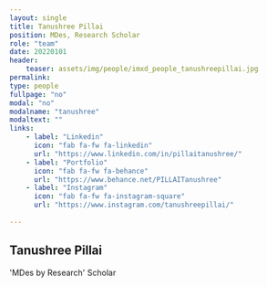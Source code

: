 ```yaml
---
layout: single
title: Tanushree Pillai
position: MDes, Research Scholar
role: "team"
date: 20220101
header:
    teaser: assets/img/people/imxd_people_tanushreepillai.jpg
permalink:
type: people
fullpage: "no"
modal: "no"
modalname: "tanushree"
modaltext: ""
links:        
    - label: "Linkedin"
      icon: "fab fa-fw fa-linkedin"
      url: "https://www.linkedin.com/in/pillaitanushree/"
    - label: "Portfolio"
      icon: "fab fa-fw fa-behance"
      url: "https://www.behance.net/PILLAITanushree"
    - label: "Instagram"
      icon: "fab fa-fw fa-instagram-square"
      url: "https://www.instagram.com/tanushreepillai/"
      
---
```



## Tanushree Pillai
'MDes by Research' Scholar


